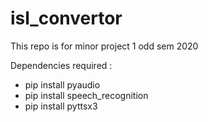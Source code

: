 # isl_convertor
This repo is for minor project 1 odd sem 2020

Dependencies required :

- pip install pyaudio
- pip install speech_recognition
- pip install pyttsx3

